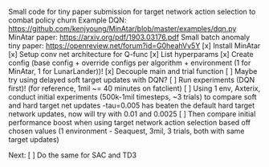 Small code for tiny paper submission for target network action selection to combat policy churn
Example DQN: https://github.com/kenjyoung/MinAtar/blob/master/examples/dqn.py
MinAtar paper: https://arxiv.org/pdf/1903.03176.pdf
Small batch anomaly tiny paper: https://openreview.net/forum?id=G0heahVv5Y
[x] Install MinAtar 
[x] Setup conv net architecture for Q-func
[x] List hyperparams
[x] Create config (base config + override configs per algorithm + environment (1 for MinAtar, 1 for LunarLander))!
[x] Decouple main and trial function
[ ] Maybe try using delayed soft target updates with DQN?
[ ] Run experiments (DQN first)! (for reference, 1mil ~= 40 minutes on fatclient)
    [ ] Using 1 env, Axterix, conduct initial experiments (500k-1mil timesteps, ~3 trials) to compare soft and hard target net updates
        -tau=0.005 has beaten the default hard target network updates, now will try with 0.01 and 0.0025
    [ ] Then compare initial performance boost when using target network action selection based off chosen values (1 environment -
        Seaquest, 3mil, 3 trials, both with same target updates)
        

Next:
[ ] Do the same for SAC and TD3